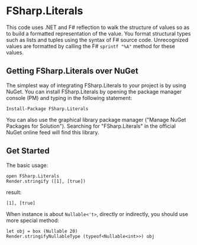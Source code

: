 # FSharp.Literals

This code uses .NET and F# reflection to walk the structure of values so as to build a formatted representation of the value. You format structural types such as lists and tuples using the syntax of F# source code. Unrecognized values are formatted by calling the F# `sprintf "%A"` method for these values.


## Getting FSharp.Literals over NuGet

The simplest way of integrating FSharp.Literals to your project is by using NuGet. You can install FSharp.Literals by opening the package manager console (PM) and typing in the following statement:

```
Install-Package FSharp.Literals
```

You can also use the graphical library package manager ("Manage NuGet Packages for Solution"). Searching for "FSharp.Literals" in the official NuGet online feed will find this library.

## Get Started

The basic usage:

```F#
open FSharp.Literals
Render.stringify ([1], [true])
```

result: 

```F#
[1], [true]
```

When instance is about `Nullable<'t>`, directly or indirectly, you should use more special method:

```F#
let obj = box (Nullable 20)
Render.stringifyNullableType (typeof<Nullable<int>>) obj
```

